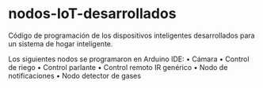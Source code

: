# nodos-IoT-desarrollados
Código de programación de los dispositivos inteligentes desarrollados para un sistema de hogar inteligente.

Los siguientes nodos se programaron en Arduino IDE:
•	Cámara
•	Control de riego
•	Control parlante
•	Control remoto IR genérico
•	Nodo de notificaciones
•	Nodo detector de gases
